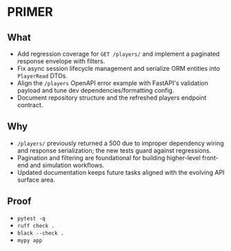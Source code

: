 # PRIMER

## What
- Add regression coverage for `GET /players/` and implement a paginated response envelope with filters.
- Fix async session lifecycle management and serialize ORM entities into `PlayerRead` DTOs.
- Align the `/players` OpenAPI error example with FastAPI's validation payload and tune dev dependencies/formatting config.
- Document repository structure and the refreshed players endpoint contract.

## Why
- `/players/` previously returned a 500 due to improper dependency wiring and response serialization; the new tests guard against regressions.
- Pagination and filtering are foundational for building higher-level front-end and simulation workflows.
- Updated documentation keeps future tasks aligned with the evolving API surface area.

## Proof
- `pytest -q`
- `ruff check .`
- `black --check .`
- `mypy app`
